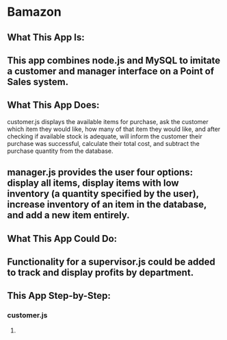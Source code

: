 # Bamazon

## What This App Is:

This app combines node.js and MySQL to imitate a customer and manager interface on a Point of Sales system.
---
## What This App Does:

customer.js displays the available items for purchase, ask the customer which item they would like, how many of that item they would like, and after checking if available stock is adequate, will inform the customer their purchase was successful, calculate their total cost, and subtract the purchase quantity from the database.

manager.js provides the user four options: display all items, display items with low inventory (a quantity specified by the user), increase inventory of an item in the database, and add a new item entirely.
---
## What This App Could Do:

Functionality for a supervisor.js could be added to track and display profits by department.
---

## This App Step-by-Step:
### customer.js
1. 
